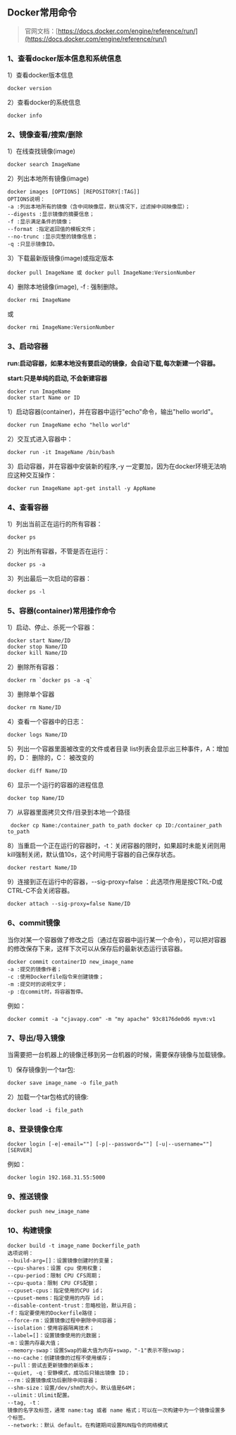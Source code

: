## Docker常用命令

>官网文档：[https://docs.docker.com/engine/reference/run/](https://docs.docker.com/engine/reference/run/)

### **1、查看docker版本信息和系统信息**

1）查看docker版本信息

```shell
docker version
```
2）查看docker的系统信息
```shell
docker info
```
### **2、镜像查看/搜索/删除**

1）在线查找镜像(image)

```shell
docker search ImageName
```
2）列出本地所有镜像(image)
```shell
docker images [OPTIONS] [REPOSITORY[:TAG]]
OPTIONS说明：
-a :列出本地所有的镜像（含中间映像层，默认情况下，过滤掉中间映像层）；
--digests :显示镜像的摘要信息；
-f :显示满足条件的镜像；
--format :指定返回值的模板文件；
--no-trunc :显示完整的镜像信息；
-q :只显示镜像ID。
```
3）下载最新版镜像(image)或指定版本
```shell
docker pull ImageName 或 docker pull ImageName:VersionNumber
```
4）删除本地镜像(image), -f : 强制删除。
```shell
docker rmi ImageName
```
或
```shell
docker rmi ImageName:VersionNumber
```
### **3、启动容器**

**run:启动容器，如果本地没有要启动的镜像，会自动下载,每次新建一个容器。**

**start:只是单纯的启动, 不会新建容器**

```shell
docker run ImageName
docker start Name or ID
```
1）启动容器(container)，并在容器中运行"echo"命令，输出"hello world"。
```shell
docker run ImageName echo "hello world"
```
2）交互式进入容器中：
```shell
docker run -it ImageName /bin/bash
```
3）启动容器，并在容器中安装新的程序,-y 一定要加，因为在docker环境无法响应这种交互操作：
```shell
docker run ImageName apt-get install -y AppName
```
### **4、查看容器**

1）列出当前正在运行的所有容器：

```shell
docker ps
```
2）列出所有容器，不管是否在运行：
```shell
docker ps -a
```
3）列出最后一次启动的容器：
```shell
docker ps -l
```
### **5、容器(container)常用操作命令**

1）启动、停止、杀死一个容器：

```shell
docker start Name/ID
docker stop Name/ID
docker kill Name/ID
```
2）删除所有容器：
```shell
docker rm `docker ps -a -q`
```
3）删除单个容器
```shell
docker rm Name/ID
```
4）查看一个容器中的日志：
```shell
docker logs Name/ID
```
5）列出一个容器里面被改变的文件或者目录
list列表会显示出三种事件，A：增加的，D： 删除的，C： 被改变的 

```shell
docker diff Name/ID
```
6）显示一个运行的容器的进程信息
```shell
docker top Name/ID
```
7）从容器里面拷贝文件/目录到本地一个路径 
```shell
 docker cp Name:/container_path to_path docker cp ID:/container_path to_path
```
8）当重启一个正在运行的容器时，-t：关闭容器的限时，如果超时未能关闭则用kill强制关闭，默认值10s，这个时间用于容器的自己保存状态。
```shell
docker restart Name/ID
```

9）连接到正在运行中的容器，--sig-proxy=false ：此选项作用是按CTRL-D或CTRL-C不会关闭容器。

```shell
docker attach --sig-proxy=false Name/ID
```
### **6、commit镜像**

当你对某一个容器做了修改之后（通过在容器中运行某一个命令），可以把对容器的修改保存下来，这样下次可以从保存后的最新状态运行该容器。

```shell
docker commit containerID new_image_name
-a :提交的镜像作者；
-c :使用Dockerfile指令来创建镜像；
-m :提交时的说明文字；
-p :在commit时，将容器暂停。
```
例如：
```shell
docker commit -a "cjavapy.com" -m "my apache" 93c8176de0d6 myvm:v1
```
### **7、导出/导入镜像**

当需要把一台机器上的镜像迁移到另一台机器的时候，需要保存镜像与加载镜像。

1）保存镜像到一个tar包:

```shell
docker save image_name -o file_path
```
2）加载一个tar包格式的镜像:
```shell
docker load -i file_path
```
### **8、登录镜像仓库**

```shell
docker login [-e|-email=""] [-p|--password=""] [-u|--username=""] [SERVER]
```
例如：
```shell
docker login 192.168.31.55:5000
```
### **9、推送镜像**

```shell
docker push new_image_name
```
### **10、构建镜像**

```shell
docker build -t image_name Dockerfile_path
选项说明：
--build-arg=[]：设置镜像创建时的变量；
--cpu-shares：设置 cpu 使用权重；
--cpu-period：限制 CPU CFS周期；
--cpu-quota：限制 CPU CFS配额；
--cpuset-cpus：指定使用的CPU id；
--cpuset-mems：指定使用的内存 id；
--disable-content-trust：忽略校验，默认开启；
-f：指定要使用的Dockerfile路径；
--force-rm：设置镜像过程中删除中间容器；
--isolation：使用容器隔离技术；
--label=[]：设置镜像使用的元数据；
-m：设置内存最大值；
--memory-swap：设置Swap的最大值为内存+swap，"-1"表示不限swap；
--no-cache：创建镜像的过程不使用缓存；
--pull：尝试去更新镜像的新版本；
--quiet, -q：安静模式，成功后只输出镜像 ID；
--rm：设置镜像成功后删除中间容器；
--shm-size：设置/dev/shm的大小，默认值是64M；
--ulimit：Ulimit配置。
--tag, -t：
镜像的名字及标签，通常 name:tag 或者 name 格式；可以在一次构建中为一个镜像设置多个标签。
--network:：默认 default。在构建期间设置RUN指令的网络模式
```

